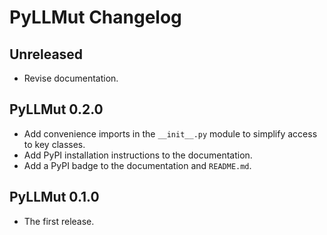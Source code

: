 # PyLLMut Changelog

## Unreleased

- Revise documentation.

## PyLLMut 0.2.0

- Add convenience imports in the `__init__.py` module to simplify access to key classes.
- Add PyPI installation instructions to the documentation.
- Add a PyPI badge to the documentation and `README.md`.

## PyLLMut 0.1.0

- The first release.
